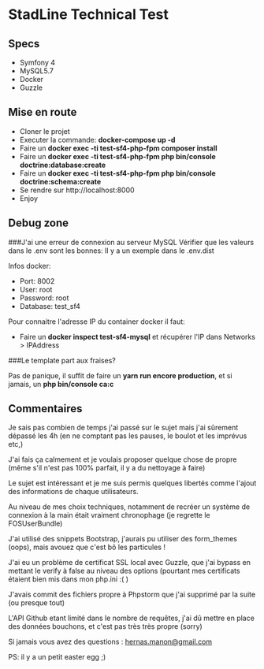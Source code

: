# StadLine Technical Test

## Specs
* Symfony 4
* MySQL5.7
* Docker
* Guzzle

## Mise en route

* Cloner le projet
* Executer la commande: **docker-compose up -d**
* Faire un **docker exec -ti test-sf4-php-fpm composer install**
* Faire un **docker exec -ti test-sf4-php-fpm php bin/console doctrine:database:create**
* Faire un **docker exec -ti test-sf4-php-fpm php bin/console doctrine:schema:create**
* Se rendre sur http://localhost:8000
* Enjoy

## Debug zone

###J'ai une erreur de connexion au serveur MySQL
Vérifier que les valeurs dans le .env sont les bonnes:
Il y a un exemple dans le .env.dist

Infos docker:
* Port: 8002
* User: root
* Password: root
* Database: test_sf4

Pour connaitre l'adresse IP du container docker il faut:
* Faire un **docker inspect test-sf4-mysql** et récupérer l'IP dans Networks > IPAddress
  

###Le template part aux fraises?

Pas de panique, il suffit de faire un **yarn run encore production**, et si jamais, un **php bin/console ca:c**

## Commentaires

Je sais pas combien de temps j'ai passé sur le sujet mais j'ai sûrement dépassé les 4h (en ne comptant pas les pauses, le boulot et les imprévus etc,)

J'ai fais ça calmement et je voulais proposer quelque chose de propre (même s'il n'est pas 100% parfait, il y a du nettoyage à faire)

Le sujet est intéressant et je me suis permis quelques libertés comme l'ajout des informations de chaque utilisateurs.

Au niveau de mes choix techniques, notamment de recréer un système de connexion à la main était vraiment chronophage (je regrette le FOSUserBundle)

J'ai utilisé des snippets Bootstrap, j'aurais pu utiliser des form_themes (oops), mais avouez que c'est bô les particules !

J'ai eu un problème de certificat SSL local avec Guzzle, que j'ai bypass en mettant le verify à false au niveau des options (pourtant mes certificats étaient bien mis dans mon php.ini :( )

J'avais commit des fichiers propre à Phpstorm que j'ai supprimé par la suite (ou presque tout)

L'API Github etant limité dans le nombre de requêtes, j'ai dû mettre en place des données bouchons, et c'est pas très très propre (sorry)


Si jamais vous avez des questions : hernas.manon@gmail.com


PS: il y a un petit easter egg ;)
